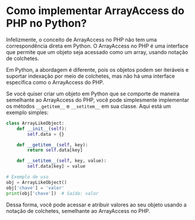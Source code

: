 # Como implementar ArrayAccess do PHP no Python?

Infelizmente, o conceito de ArrayAccess no PHP não tem uma correspondência direta em Python. O ArrayAccess no PHP é uma interface que permite que um objeto seja acessado como um array, usando notação de colchetes.

Em Python, a abordagem é diferente, pois os objetos podem ser iteráveis e suportar indexação por meio de colchetes, mas não há uma interface específica como o ArrayAccess do PHP.

Se você quiser criar um objeto em Python que se comporte de maneira semelhante ao ArrayAccess do PHP, você pode simplesmente implementar os métodos `__getitem__` e `__setitem__` em sua classe. Aqui está um exemplo simples:

```python
class ArrayLikeObject:
    def __init__(self):
        self.data = {}

    def __getitem__(self, key):
        return self.data[key]

    def __setitem__(self, key, value):
        self.data[key] = value

# Exemplo de uso
obj = ArrayLikeObject()
obj['chave'] = 'valor'
print(obj['chave'])  # Saída: valor
```

Dessa forma, você pode acessar e atribuir valores ao seu objeto usando a notação de colchetes, semelhante ao ArrayAccess no PHP.
